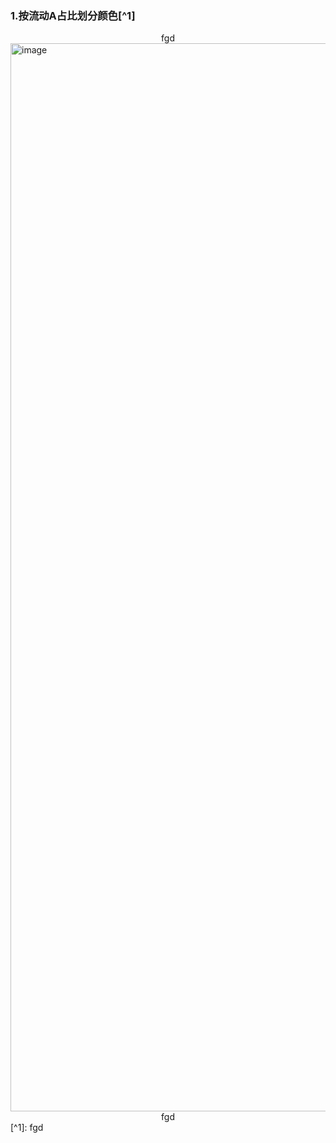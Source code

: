 ### 1.按流动A占比划分颜色[^1]
<center>fgd</center>  
<img width="1697" height="1709" alt="image" src="https://github.com/user-attachments/assets/e2ac1c61-0550-410f-9902-de5822203be5" />
<center>fgd</center>
[^1]: fgd
